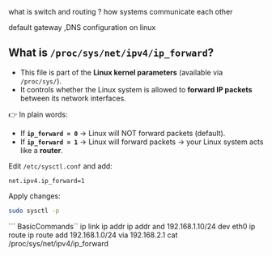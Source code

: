 what is switch and routing ? how systems communicate each other

default gateway ,DNS configuration on linux
## What is `/proc/sys/net/ipv4/ip_forward`?

- This file is part of the **Linux kernel parameters** (available via `/proc/sys/`).
- It controls whether the Linux system is allowed to **forward IP packets** between its network interfaces.

👉 In plain words:

- If **`ip_forward = 0`** → Linux will NOT forward packets (default).
- If **`ip_forward = 1`** → Linux will forward packets → your Linux system acts like a **router**.

Edit `/etc/sysctl.conf` and add:

```
net.ipv4.ip_forward=1

```

Apply changes:

```bash
sudo sysctl -p

```
``` BasicCommands``
ip link
ip addr
ip addr and 192.168.1.10/24 dev eth0
ip route
ip route add 192.168.1.0/24 via 192.168.2.1
cat /proc/sys/net/ipv4/ip_forward